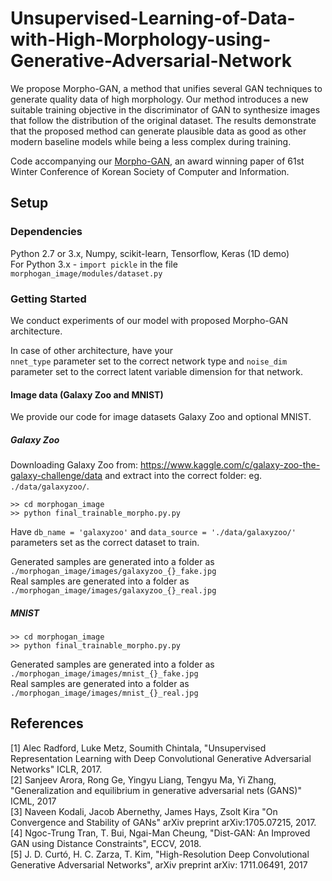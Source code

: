 # Unsupervised-Learning-of-Data-with-High-Morphology-using-Generative-Adversarial-Network
We propose Morpho-GAN, a method that unifies several GAN techniques to generate quality data of high morphology. Our method introduces a new suitable training objective in the discriminator of GAN to synthesize images that follow the distribution of the original dataset. The results demonstrate that the proposed method can generate plausible data as good as other modern baseline models while being a less complex during training.

Code accompanying our [Morpho-GAN](https://www.koreascience.or.kr/article/CFKO202015463051310.pdf), an award winning paper of 61st Winter Conference of Korean Society of Computer and Information.

## Setup

### Dependencies
Python 2.7 or 3.x, Numpy, scikit-learn, Tensorflow, Keras (1D demo) <br>
For Python 3.x - `import pickle` in the file `morphogan_image/modules/dataset.py`

### Getting Started
We conduct experiments of our model with proposed Morpho-GAN architecture. 

In case of other architecture, have your <br> 
`nnet_type` parameter set to the correct network type and 
`noise_dim` parameter set to the correct latent variable dimension for that network.

#### Image data (Galaxy Zoo and MNIST)

We provide our code for image datasets Galaxy Zoo and optional MNIST.

##### Galaxy Zoo
Downloading Galaxy Zoo from: https://www.kaggle.com/c/galaxy-zoo-the-galaxy-challenge/data and extract into the correct folder: eg. `./data/galaxyzoo/`.

```
>> cd morphogan_image
>> python final_trainable_morpho.py.py
```

Have `db_name = 'galaxyzoo'` and `data_source = './data/galaxyzoo/'` parameters set as the correct dataset to train.

Generated samples are generated into a folder as `./morphogan_image/images/galaxyzoo_{}_fake.jpg`<br>
Real samples are generated into a folder as `./morphogan_image/images/galaxyzoo_{}_real.jpg`

##### MNIST


```
>> cd morphogan_image
>> python final_trainable_morpho.py.py
```

Generated samples are generated into a folder as `./morphogan_image/images/mnist_{}_fake.jpg`<br>
Real samples are generated into a folder as `./morphogan_image/images/mnist_{}_real.jpg`



## References

[1] Alec Radford, Luke Metz, Soumith Chintala, "Unsupervised Representation Learning with Deep Convolutional Generative Adversarial Networks" ICLR, 2017.<br>
[2] Sanjeev Arora, Rong Ge, Yingyu Liang, Tengyu Ma, Yi Zhang, "Generalization and equilibrium in generative adversarial nets (GANS)" ICML, 2017<br>
[3] Naveen Kodali, Jacob Abernethy, James Hays, Zsolt Kira "On Convergence and Stability of GANs" arXiv preprint arXiv:1705.07215, 2017.<br>
[4] Ngoc-Trung Tran, T. Bui, Ngai-Man Cheung, "Dist-GAN: An Improved GAN using Distance Constraints", ECCV, 2018.<br>
[5] J. D. Curtó, H. C. Zarza, T. Kim, "High-Resolution Deep Convolutional Generative Adversarial Networks", arXiv preprint arXiv: 1711.06491, 2017
